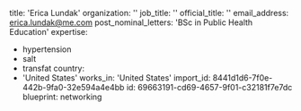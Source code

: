 title: 'Erica Lundak'
organization: ''
job_title: ''
official_title: ''
email_address: erica.lundak@me.com
post_nominal_letters: 'BSc in Public Health Education'
expertise:
  - hypertension
  - salt
  - transfat
country:
  - 'United States'
works_in: 'United States'
import_id: 8441d1d6-7f0e-442b-9fa0-32e594a4e4bb
id: 69663191-cd69-4657-9f01-c32181f7e7dc
blueprint: networking
